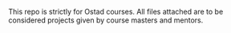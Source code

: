 This repo is strictly for Ostad courses. All files attached are to be considered projects given by course masters and mentors. 
